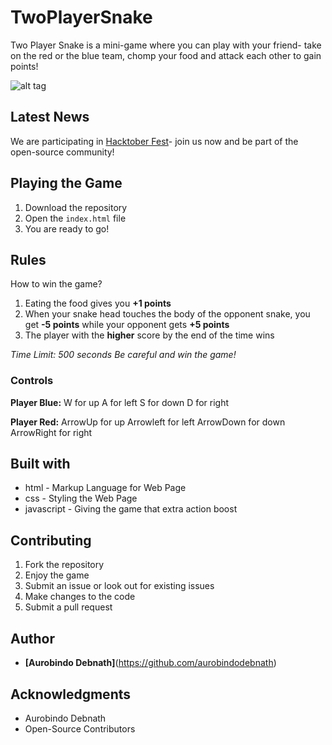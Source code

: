 # TwoPlayerSnake

Two Player Snake is a mini-game where you can play with your friend- take on the red or the blue team, chomp your food and attack each other to gain points!

![alt tag](https://github.com/EmilyOng/TwoPlayerSnake/blob/re/readmeintro.png)

## Latest News

We are participating in [Hacktober Fest](https://hacktoberfest.digitalocean.com/)- join us now and be part of the open-source community!

## Playing the Game

1. Download the repository
2. Open the ``` index.html ``` file
3. You are ready to go!

## Rules

How to win the game?

1. Eating the food gives you **+1 points**
2. When your snake head touches the body of the opponent snake, you get **-5 points** while your opponent gets **+5 points**
3. The player with the **higher** score by the end of the time wins

*Time Limit: 500 seconds*
*Be careful and win the game!*

### Controls

**Player Blue:**
W for up
A for left
S for down
D for right

**Player Red:**
ArrowUp for up
Arrowleft for left
ArrowDown for down
ArrowRight for right

## Built with

* html - Markup Language for Web Page
* css - Styling the Web Page
* javascript - Giving the game that extra action boost

## Contributing

1. Fork the repository
2. Enjoy the game
3. Submit an issue or look out for existing issues
4. Make changes to the code
5. Submit a pull request

## Author

* **[Aurobindo Debnath]**(https://github.com/aurobindodebnath)

## Acknowledgments

* Aurobindo Debnath
* Open-Source Contributors
